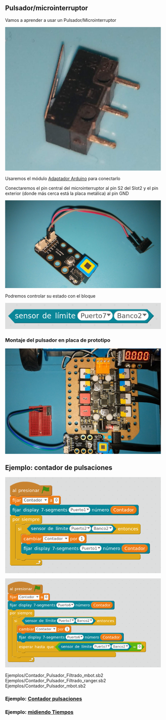 ## Pulsador/microinterruptor

Vamos a aprender a usar un Pulsador/Microinterruptor

![Microinterruptor](../images/Microinterruptor.jpg)

Usaremos el módulo [Adaptador Arduino](../Fichas/AdaptadorArduino.md) para conectarlo

Conectaremos el pin central del microinterruptor al pin S2 del Slot2 y el pin exterior (donde más cerca está la placa metálica) al pin GND

![Conexion Pulsador](../images/Montaje_Pulsador.jpg)

Podremos controlar su estado con el bloque

![Bloque_Pulsador](../images/Bloque_Pulsador.png)

### Montaje del pulsador en placa de prototipo

![Montaje_pulsador_prototipo.jpg](../images/Montaje_pulsador_prototipo.jpg)

## Ejemplo: contador de pulsaciones

![Contador_Pulsador_mBot.sb2.png](../images/Contador_Pulsador_mBot.sb2.png)

![Contador_Pulsador_ranger.sb2.png](../images/Contador_Pulsador_ranger.sb2.png)


Ejemplos/Contador_Pulsador_Filtrado_mbot.sb2
Ejemplos/Contador_Pulsador_Filtrado_ranger.sb2
Ejemplos/Contador_Pulsador_mbot.sb2


### Ejemplo: [Contador pulsaciones](../Fichas/ContadorPulsaciones.md)
### Ejemplo: [midiendo Tiempos](../Fichas/TiempoEntrePulsaciones.md)
